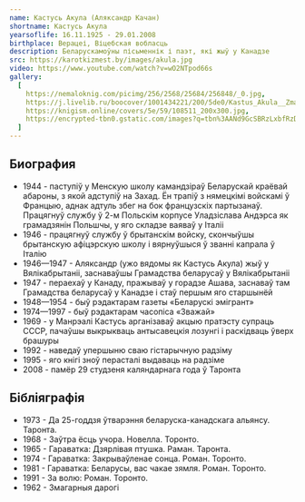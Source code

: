 ```yaml
---
name: Кастусь Акула (Аляксандр Качан)
shortname: Кастусь Акула
yearsoflife: 16.11.1925 - 29.01.2008
birthplace: Верацеі, Віцебская вобласць
description: Беларускамоўны пісьменнік і паэт, які жыў у Канадзе
src: https://karotkizmest.by/images/akula.jpg
video: https://www.youtube.com/watch?v=wO2NTpod66s
gallery:
  [
    https://nemaloknig.com/picimg/256/2568/25684/256848/_0.jpg,
    https://j.livelib.ru/boocover/1001434221/200/5de0/Kastus_Akula__Zmagarnyya_darogi.jpg,
    https://knigism.online/covers/5e/59/108511_200x300.jpg,
    https://encrypted-tbn0.gstatic.com/images?q=tbn%3AANd9GcSBRzLxbfRzD8YztkxamAAO8_mptQel_sdmZO04FCmwsojW6xAE,
  ]
---
```


## Биография

- 1944 - паступіў у Менскую школу камандзіраў Беларускай краёвай абароны, з якой адступіў на Захад. Ён трапіў з нямецкімі войскамі ў Францыю, аднак адтуль збег на бок французскіх партызанаў. Працягнуў службу ў 2-м Польскім корпусе Уладзіслава Андэрса як грамадзянін Польшчы, у яго складзе ваяваў у Італіі
- 1946 - працягнуў службу ў брытанскім войску, скончыўшы брытанскую афіцэрскую школу і вярнуўшыся ў званні капрала ў Італію
- 1946—1947 - Аляксандр (ужо вядомы як Кастусь Акула) жыў у Вялікабрытаніі, заснаваўшы Грамадства беларусаў у Вялікабрытаніі
- 1947 - пераехаў у Канаду, пражываў у горадзе Ашава, заснаваў там Грамадства беларусаў у Канадзе і стаў першым яго старшынёй
- 1948—1954 - быў рэдактарам газеты «Беларускі эмігрант»
- 1974—1997 - быў рэдактарам часопіса «Зважай»
- 1969 - у Манрэалі Кастусь арганізаваў акцыю пратэсту супраць СССР, пачаўшы выкрыкваць антысавецкія лозунгі і раскідваць ўверх брашуры
- 1992 - наведаў упершыню сваю гістарычную радзіму
- 1995 - яго кнігі зноў перасталі выдаваць на радзіме
- 2008 - памёр 29 студзеня каляндарнага года ў Таронта

## Бібліяграфія

- 1973 - Да 25-годдзя ўтварэння беларуска-канадскага альянсу. Таронта.
- 1968 - Заўтра ёсць учора. Новелла. Торонто.
- 1965 - Гараватка: Дзярлівая птушка. Раман. Таронта.
- 1974 - Гараватка: Закрываўленае сонца. Роман. Торонто.
- 1981 - Гараватка: Беларусы, вас чакае зямля. Роман. Торонто.
- 1991 - За волю: Роман. Торонто.
- 1962 - Змагарныя дарогі
